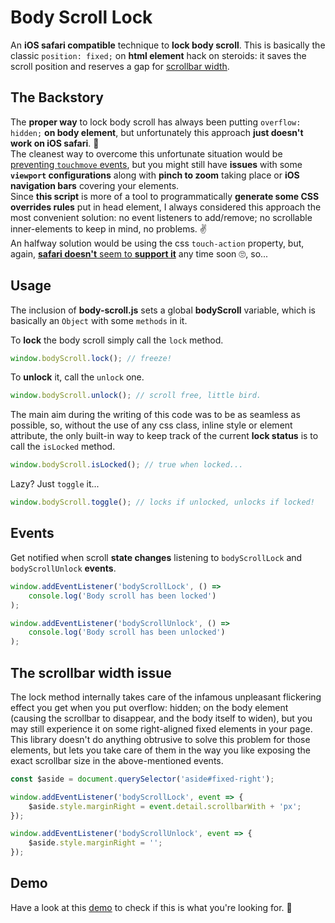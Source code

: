 # Body Scroll Lock

An **iOS safari compatible** technique to **lock body scroll**.
This is basically the classic `position: fixed;` on **html element** hack on steroids: it saves the scroll position and reserves a gap for [scrollbar width](#the-scrollbar-width-issue).

## The Backstory

The **proper way** to lock body scroll has always been putting `overflow: hidden;` **on body element**, but unfortunately this approach **just doesn't work on iOS safari**. 🙅<br>
The cleanest way to overcome this unfortunate situation would be [preventing `touchmove` events](https://github.com/willmcpo/body-scroll-lock), but you might still have **issues** with some **`viewport` configurations** along with **pinch to zoom** taking place or **iOS navigation bars** covering your elements.<br>
Since **this script** is more of a tool to programmatically **generate some CSS overrides rules** put in head element, I always considered this approach the most convenient solution: no event listeners to add/remove; no scrollable inner-elements to keep in mind, no problems. ✌<br>
An halfway solution would be using the css `touch-action` property, but, again, [**safari doesn't** seem to **support it**](https://bugs.webkit.org/show_bug.cgi?id=133112) any time soon 🙄, so...

## Usage

The inclusion of **body-scroll.js** sets a global **bodyScroll** variable, which is basically an `Object` with some `methods` in it.

To **lock** the body scroll simply call the `lock` method.

```javascript
window.bodyScroll.lock(); // freeze!
```

To **unlock** it, call the `unlock` one.

```javascript
window.bodyScroll.unlock(); // scroll free, little bird.
```

The main aim during the writing of this code was to be as seamless as possible, so, without the use of any css class, inline style or element attribute, the only built-in way to keep track of the current **lock status** is to call the `isLocked` method.

```javascript
window.bodyScroll.isLocked(); // true when locked...
```

Lazy? Just `toggle` it...

```javascript
window.bodyScroll.toggle(); // locks if unlocked, unlocks if locked!
```

## Events

Get notified when scroll **state changes** listening to `bodyScrollLock` and `bodyScrollUnlock` **events**.

```javascript
window.addEventListener('bodyScrollLock', () =>
    console.log('Body scroll has been locked')
);

window.addEventListener('bodyScrollUnlock', () =>
    console.log('Body scroll has been unlocked')
);
```

## The scrollbar width issue

The lock method internally takes care of the infamous unpleasant flickering effect you get when you put overflow: hidden; on the body element (causing the scrollbar to disappear, and the body itself to widen), but you may still experience it on some right-aligned fixed elements in your page.
This library doesn't do anything obtrusive to solve this problem for those elements, but lets you take care of them in the way you like exposing the exact scrollbar size in the above-mentioned events.

```javascript
const $aside = document.querySelector('aside#fixed-right');

window.addEventListener('bodyScrollLock', event => {
    $aside.style.marginRight = event.detail.scrollbarWith + 'px';
});

window.addEventListener('bodyScrollUnlock', event => {
    $aside.style.marginRight = '';
});
```

## Demo

Have a look at this [demo](https://memob0x.github.io/body-scroll-lock/demo/) to check if this is what you're looking for. 🤞
